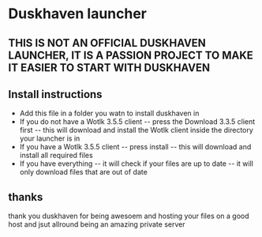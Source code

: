 # Duskhaven launcher

## THIS IS NOT AN OFFICIAL DUSKHAVEN LAUNCHER, IT IS A PASSION PROJECT TO MAKE IT EASIER TO START WITH DUSKHAVEN

## Install instructions
- Add this file in a folder you watn to install duskhaven in
- If you do not have a Wotlk 3.5.5 client
-- press the Download 3.3.5 client first
-- this will download and install the Wotlk client inside the directory your launcher is in
- If you have a Wotlk 3.5.5 client
-- press install
-- this will download and install all required files
- If you have everything
-- it will check if your files are up to date
-- it will only download files that are out of date

## thanks
thank you duskhaven for being awesoem and hosting your files on a good host and jsut allround being an amazing private server
